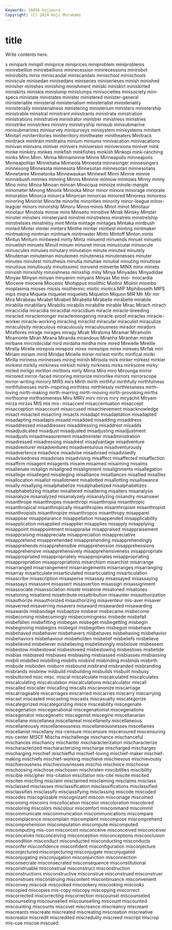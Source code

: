 ```yaml
---
Keywords: 10456 kojimura
Copyright: (C) 2024 Koji Murakami
---
```


# title

Write contents here.



s minipark minipill
miniprice miniprices miniproblem miniproblems minirebellion minirebellions minirecession minirecessions minirobot minirobots
minis miniscandal miniscandals minischool minischools miniscule minisedan minisedans miniseries miniserieses
minish minished minisher minishes minishing minishment miniski miniskirt miniskirted miniskirts
miniskis minislump minislumps minisocieties minisociety mini-specs ministate ministates minister ministered
minister-general ministeriable ministerial ministerialism ministerialist ministeriality ministerially ministerialness ministering ministerium
ministers ministership ministrable ministral ministrant ministrants ministrate ministration ministrations ministrative
ministrator ministrer ministress ministries ministrike ministrikes ministry ministryship minisub minisubmarine
minisubmarines minisurvey minisurveys minisystem minisystems minitant Minitari miniterritories miniterritory minitheater
minitheaters Minitrack minitrack minitrain minitrains minium miniums minivacation minivacations minivan
minivans miniver minivers miniversion miniversions minivet mink minke minkery minkes
minkfish minkfishes minkish Minkopi mink-ranching minks Minn Minn. Minna Minnaminnie
Minne Minneapolis minneapolis Minneapolitan Minnehaha Minneola Minneota minnesinger minnesingers minnesong
Minnesota minnesota Minnesotan minnesotan minnesotans Minnetaree Minnetonka Minnewaukan Minnewit Minni
Minnie minnie minniebush minnies minning Minnis Minnnie minnow minnows Minny
minny Mino mino Minoa Minoan minoan Minocqua minoize minole-mangle minometer
Minong Minonk Minooka Minor minor minora minorage minorate minoration Minorca
minorca Minorcan minorcas minored Minoress minoress minoring Minorist Minorite minorite
minorities minority minor-league minor-leaguer minors minorship Minoru Minos minos Minot
minot Minotaur minotaur Minotola minow mins Minseito minsitive Minsk Minsky
Minster minster minsters minsteryard minstrel minstreless minstrels minstrelship minstrelsies minstrelsy
mint Minta mintage mintages Mintaka mintbush minted Minter minter minters
Minthe mintier mintiest minting mintmaker mintmaking mintman mintmark mintmaster Minto
Mintoff Minton mints Mintun Minturn mintweed minty Mintz minuend minuends
minuet minuetic minuetish minuets Minuit minum minunet minus minuscular minuscule
minuscules minuses minutary minutation minute minuted minutely Minuteman minuteman minutemen
minuteness minutenesses minuter minutes minutest minuthesis minutia minutiae minutial minuting
minutiose minutious minutiously minutissimic minvend minverite MINX minx minxes minxish
minxishly minxishness minxship miny Minya Minyades Minyadidae Minyae Minyan minyan
minyanim minyans Minyas Mio mio- miocardia Miocene miocene Miocenic Miohippus
miolithic Miollnir Miolnir miombo mioplasmia mioses miosis miothermic miotic miotics
MIP Miphiboseth MIPS mips miqra Miquela miquelet miquelets Miquelon Miquon
MIR MIr Mir mir Mira Mirabeau Mirabel Mirabell Mirabella Mirabelle
mirabelle mirabile mirabilia mirabiliary Mirabilis mirabilis mirabilite mirable Mirac Mirach
mirach miracicidia miracidia miracidial miracidium miracle miracle-breeding miracled miraclemonger miraclemongering
miracle-proof miracles miracle-worker miracle-working miracling miraclist miracular miraculist miraculize miraculosity
miraculous miraculously miraculousness mirador miradors Miraflores mirage mirages miragy Mirak
Miraloma Miramar Miramolin Miramonte Miran Mirana Miranda mirandous Miranha Miranhan
mirate mirbane mircrobicidal mird mirdaha mirdha mire mired Mireielle Mireille
Mirella Mirelle mirepois mirepoix mires miresnipe mirex mirexes Mirfak miri
Miriam miriam mirid Miridae Mirielle mirier miriest mirific mirifical miriki
Mirilla miriness mirinesses miring mirish Mirisola mirk mirker mirkest mirkier
mirkiest mirkily mirkiness mirkish mirkly mirkness mirks mirksome mirky mirled
mirligo mirliton mirlitons mirly Mirna Miro miro Mirounga mirror mirrored
mirror-faced mirroring mirrorize mirrorlike mirrors mirrorscope mirror-writing mirrory MIRS mirs
Mirth mirth mirthful mirthfully mirthfulness mirthfulnesses mirth-inspiring mirthless mirthlessly mirthlessness
mirth-loving mirth-making mirth-marring mirth-moving mirth-provoking mirths mirthsome mirthsomeness Miru MIRV
mirv mirvs miry miryachit Miryam mirza mirzas MIS mis mis-
misaccent misaccentuation misaccept misacception misaccount misaccused misachievement misacknowledge misact misacted
misacting misacts misadapt misadaptation misadapted misadapting misadapts misadd misadded misadding
misaddress misaddressed misaddresses misaddressing misaddrest misadds misadjudicated misadjust misadjusted misadjusting
misadjustment misadjusts misadmeasurement misadminister misadministration misadressed misadressing misadrest misadvantage misadventure
misadventurer misadventures misadventurous misadventurously misadvertence misadvice misadvise misadvised misadvisedly misadvisedness
misadvises misadvising misaffect misaffected misaffection misaffirm misagent misagents misaim misaimed
misaiming misaims misalienate misalign misaligned misalignment misalignments misallegation misallege misalleged
misalleging misalliance misalliances misallied misallies misallocation misallot misallotment misallotted misallotting
misallowance misally misallying misalphabetize misalphabetized misalphabetizes misalphabetizing misalter misaltered misaltering
misalters misanalysis misanalyze misanalyzed misanalyzely misanalyzing misandry misanswer misanthrope misanthropes
misanthropi misanthropia misanthropic misanthropical misanthropically misanthropies misanthropism misanthropist misanthropists misanthropize
misanthropos misanthropy misapparel misappear misappearance misappellation misappended misapplicability misapplication misapplied
misapplier misapplies misapply misapplying misappoint misappointment misappraise misappraised misappraisement misappraising
misappreciate misappreciation misappreciative misapprehend misapprehended misapprehending misapprehendingly misapprehends misapprehensible misapprehension
misapprehensions misapprehensive misapprehensively misapprehensiveness misappropriate misappropriated misappropriately misappropriates misappropriating misappropriation
misappropriations misarchism misarchist misarrange misarranged misarrangement misarrangements misarranges misarranging misarray
misarticulate misarticulated misarticulating misarticulation misascribe misascription misasperse misassay misassayed misassaying
misassays misassent misassert misassertion misassign misassignment misassociate misassociation misate misatone
misatoned misatones misatoning misattend misattribute misattribution misaunter misauthorization misauthorize misauthorized
misauthorizing misaventeur mis-aver misaver misaverred misaverring misavers misaward misawarded misawarding
misawards misbandage misbaptize misbear misbecame misbecome misbecoming misbecomingly misbecomingness misbede
misbefall misbefallen misbefitting misbegan misbeget misbegetting misbegin misbeginning misbegins misbegot
misbegotten misbegun misbehave misbehaved misbehaver misbehavers misbehaves misbehaving misbehavior misbehaviors
misbehaviour misbeholden misbelief misbeliefs misbelieve misbelieved misbeliever misbelieving misbelievingly misbelove
misbeseem misbestow misbestowal misbestowed misbestowing misbestows misbetide misbias misbiased misbiases
misbiasing misbiassed misbiasses misbiassing misbill misbilled misbilling misbills misbind misbinding
misbinds misbirth misbode misboden misborn misbound misbrand misbranded misbranding misbrands
misbrew misbuild misbuilding misbuilds misbuilt misbusy misbuttoned misc misc. miscal
miscalculate miscalculated miscalculates miscalculating miscalculation miscalculations miscalculator miscall miscalled miscaller
miscalling miscalls miscanonize miscarriage miscarriageable miscarriages miscarried miscarries miscarry miscarrying
miscast miscasted miscasting miscasts miscasualty miscategorize miscategorized miscategorizing misce misceability
miscegenate miscegenation miscegenational miscegenationist miscegenations miscegenator miscegenetic miscegenist miscegine miscellanarian
miscellane miscellanea miscellaneal miscellaneity miscellaneous miscellaneously miscellaneousness miscellaneousnesses miscellanies miscellanist
miscellany mis-censure miscensure miscensured miscensuring mis-center MISCF Mischa mischallenge mischance
mischanceful mischances mischancy mischanter mischaracterization mischaracterize mischaracterized mischaracterizing mischarge mischarged
mischarges mischarging mischief mischiefful mischief-loving mischief-maker mischief-making mischiefs mischief-working mischieve
mischievous mischievously mischievousness mischievousnesses mischio mischoice mischoose mischoosing mischose mischosen
mischristen miscibilities miscibility miscible miscipher mis-citation miscitation mis-cite miscite miscited
miscites misciting misclaim misclaimed misclaiming misclaims misclass misclassed misclasses misclassification
misclassifications misclassified misclassifies misclassify misclassifying misclassing miscode miscoded miscodes miscognizable
miscognizant miscoin miscoinage miscoined miscoining miscoins miscollocation miscolor miscoloration miscolored
miscoloring miscolors miscolour miscomfort miscommand miscommit miscommunicate miscommunication miscommunications miscompare
miscomplacence miscomplain miscomplaint miscompose miscomprehend miscomprehension miscomputation miscompute miscomputed miscomputing
mis-con misconceit misconceive misconceived misconceiver misconceives misconceiving misconception misconceptions misconclusion
miscondition misconduct misconducted misconducting misconducts misconfer misconfidence misconfident misconfiguration misconjecture
misconjectured misconjecturing misconjugate misconjugated misconjugating misconjugation misconjunction misconnection misconsecrate misconsecrated
misconsequence misconstitutional misconstruable misconstrual misconstruct misconstruction misconstructions misconstructive misconstrue misconstrued
misconstruer misconstrues misconstruing miscontent miscontinuance misconvenient misconvey miscook miscooked miscookery
miscooking miscooks miscopied miscopies mis-copy miscopy miscopying miscorrect miscorrected miscorrecting
miscorrection miscounsel miscounseled miscounseling miscounselled miscounselling miscount miscounted miscounting miscounts
miscovet miscreance miscreancy miscreant miscreants miscreate miscreated miscreating miscreation miscreative
miscreator miscredit miscredited miscredulity miscreed miscript miscrop mis-cue miscue miscued
